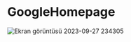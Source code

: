 # GoogleHomepage
![Ekran görüntüsü 2023-09-27 234305](https://github.com/sedanuroz/GoogleHomepage/assets/107482055/dcfb4105-842a-4bee-a466-28ca5d359329)
